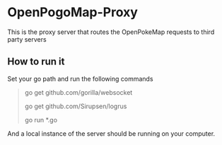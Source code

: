 # OpenPogoMap-Proxy

This is the proxy server that routes the OpenPokeMap requests to third party servers

## How to run it
Set your go path and run the following commands
> go get github.com/gorilla/websocket
>
> go get github.com/Sirupsen/logrus
>
> go run *.go

And a local instance of the server should be running on your computer.

